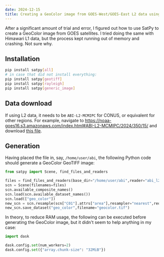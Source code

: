 ```yaml
---
date: 2024-12-15
title: Creating a GeoColor image from GOES-West/GOES-East L2 data using SatPy
---
```


After a significant amount of trial and error, I figured out how to use SatPy to create a GeoColor image from GOES satellites. I tried doing the same with Himawari L1 data, but the process kept running out of memory and crashing. Not sure why.

## Installation

```bash
pip install satpy[all]
# in case that did not install everything:
pip install satpy[geotiff]
pip install satpy[rayleigh]
pip install satpy[generic_image]
```

## Data download

If using L2 data, it needs to be `ABI-L2-MCMIPC` for CONUS, or equivalent for other regions. For example, navigate to https://noaa-goes16.s3.amazonaws.com/index.html#ABI-L2-MCMIPC/2024/350/15/ and download [this file](https://noaa-goes16.s3.amazonaws.com/ABI-L2-MCMIPC/2024/350/15/OR_ABI-L2-MCMIPC-M6_G16_s20243501531173_e20243501533558_c20243501534081.nc).

## Generation

Having placed the file in, say, `/home/user/abi`, the following Python code should generate a GeoColor GeoTIFF image:

```python
from satpy import Scene, find_files_and_readers

files = find_files_and_readers(base_dir="/home/user/abi",reader="abi_l2_nc")
scn = Scene(filenames=files)
scn.available_composite_names()
scn.load(scn.available_dataset_names())
scn.load(["geo_color"])
new_scn = scn.resample(scn["C01"].attrs["area"],resampler="nearest",reduce_data=False)
new_scn.save_dataset("geo_color",filename="geocolor.tif")
```

In theory, to reduce RAM usage, the following can be executed before generating the GeoColor image, but it didn't seem to help anything in my case:

```python
import dask

dask.config.set(num_workers=2)
dask.config.set({"array.chunk-size": "32MiB"})
```

